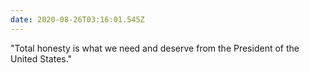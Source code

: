 ```yaml
---
date: 2020-08-26T03:16:01.545Z
---
```

"Total honesty is what we need and deserve from the President of the United States."